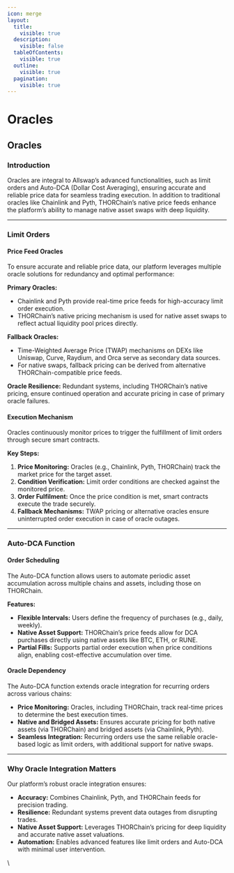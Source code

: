 ```yaml
---
icon: merge
layout:
  title:
    visible: true
  description:
    visible: false
  tableOfContents:
    visible: true
  outline:
    visible: true
  pagination:
    visible: true
---
```


# Oracles

## Oracles

### Introduction

Oracles are integral to Allswap’s advanced functionalities, such as limit orders and Auto-DCA (Dollar Cost Averaging), ensuring accurate and reliable price data for seamless trading execution. In addition to traditional oracles like Chainlink and Pyth, THORChain’s native price feeds enhance the platform’s ability to manage native asset swaps with deep liquidity.

***

### Limit Orders

#### Price Feed Oracles

To ensure accurate and reliable price data, our platform leverages multiple oracle solutions for redundancy and optimal performance:

**Primary Oracles:**

* Chainlink and Pyth provide real-time price feeds for high-accuracy limit order execution.
* THORChain’s native pricing mechanism is used for native asset swaps to reflect actual liquidity pool prices directly.

**Fallback Oracles:**

* Time-Weighted Average Price (TWAP) mechanisms on DEXs like Uniswap, Curve, Raydium, and Orca serve as secondary data sources.
* For native swaps, fallback pricing can be derived from alternative THORChain-compatible price feeds.

**Oracle Resilience:** Redundant systems, including THORChain’s native pricing, ensure continued operation and accurate pricing in case of primary oracle failures.

#### Execution Mechanism

Oracles continuously monitor prices to trigger the fulfillment of limit orders through secure smart contracts.

**Key Steps:**

1. **Price Monitoring:** Oracles (e.g., Chainlink, Pyth, THORChain) track the market price for the target asset.
2. **Condition Verification:** Limit order conditions are checked against the monitored price.
3. **Order Fulfilment:** Once the price condition is met, smart contracts execute the trade securely.
4. **Fallback Mechanisms:** TWAP pricing or alternative oracles ensure uninterrupted order execution in case of oracle outages.

***

### Auto-DCA Function

#### Order Scheduling

The Auto-DCA function allows users to automate periodic asset accumulation across multiple chains and assets, including those on THORChain.

**Features:**

* **Flexible Intervals:** Users define the frequency of purchases (e.g., daily, weekly).
* **Native Asset Support:** THORChain’s price feeds allow for DCA purchases directly using native assets like BTC, ETH, or RUNE.
* **Partial Fills:** Supports partial order execution when price conditions align, enabling cost-effective accumulation over time.

#### Oracle Dependency

The Auto-DCA function extends oracle integration for recurring orders across various chains:

* **Price Monitoring:** Oracles, including THORChain, track real-time prices to determine the best execution times.
* **Native and Bridged Assets:** Ensures accurate pricing for both native assets (via THORChain) and bridged assets (via Chainlink, Pyth).
* **Seamless Integration:** Recurring orders use the same reliable oracle-based logic as limit orders, with additional support for native swaps.

***

### Why Oracle Integration Matters

Our platform’s robust oracle integration ensures:

* **Accuracy:** Combines Chainlink, Pyth, and THORChain feeds for precision trading.
* **Resilience:** Redundant systems prevent data outages from disrupting trades.
* **Native Asset Support:** Leverages THORChain’s pricing for deep liquidity and accurate native asset valuations.
* **Automation:** Enables advanced features like limit orders and Auto-DCA with minimal user intervention.

\
